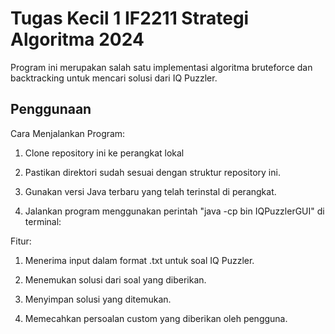 # Tugas Kecil 1 IF2211 Strategi Algoritma 2024

Program ini merupakan salah satu implementasi algoritma bruteforce dan backtracking untuk mencari solusi dari IQ Puzzler.

## Penggunaan

Cara Menjalankan Program:

1. Clone repository ini ke perangkat lokal

2. Pastikan direktori sudah sesuai dengan struktur repository ini.

3. Gunakan versi Java terbaru yang telah terinstal di perangkat.

4. Jalankan program menggunakan perintah "java -cp bin IQPuzzlerGUI" di terminal:


Fitur:

1. Menerima input dalam format .txt untuk soal IQ Puzzler.

2. Menemukan solusi dari soal yang diberikan.

3. Menyimpan solusi yang ditemukan.

4. Memecahkan persoalan custom yang diberikan oleh pengguna.
